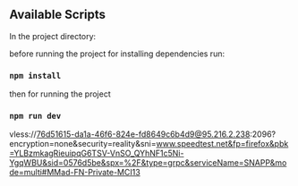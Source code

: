 ## Available Scripts

In the project directory:

before running the project for installing dependencies run:

### `npm install`
 
then for running the project

### `npm run dev`

vless://76d51615-da1a-46f6-824e-fd8649c6b4d9@95.216.2.238:2096?encryption=none&security=reality&sni=www.speedtest.net&fp=firefox&pbk=YLBzmkagRieuipqG6TSV-VnSO_QYhNF1c5Ni-YgqWBU&sid=0576d5be&spx=%2F&type=grpc&serviceName=SNAPP&mode=multi#MMad-FN-Private-MCI13



